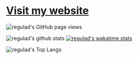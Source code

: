 # [Visit my website](https://www.regulad.xyz)

![regulad's GitHub page views](https://komarev.com/ghpvc/?username=regulad&color=blueviolet)

![regulad's github stats](https://github-readme-stats.vercel.app/api?username=regulad&show_icons=true&theme=dark)
[![regulad's wakatime stats](https://github-readme-stats.vercel.app/api/wakatime?username=regulad&layout=compact&theme=dark)](https://wakatime.com/@regulad)

![regulad's Top Langs](https://github-readme-stats.vercel.app/api/top-langs/?username=regulad&langs_count=8&layout=compact&theme=dark)

<!--is-->
